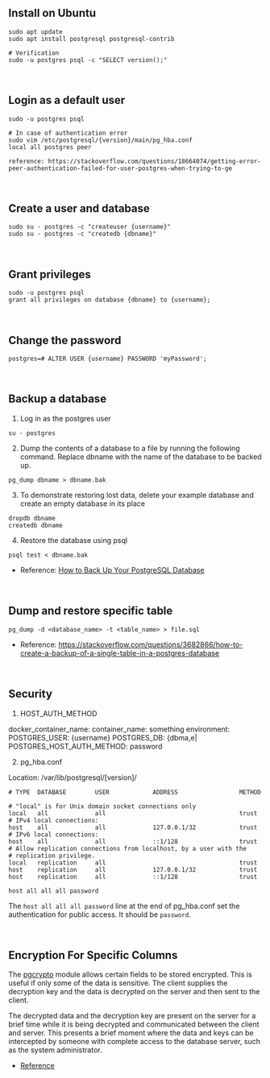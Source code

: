 ## Install on Ubuntu
```
sudo apt update
sudo apt install postgresql postgresql-contrib

# Verification
sudo -u postgres psql -c "SELECT version();"
```

<br/>

## Login as a default user
```
sudo -u postgres psql

# In case of authentication error
sudo vim /etc/postgresql/{version}/main/pg_hba.conf
local all postgres peer

reference: https://stackoverflow.com/questions/18664074/getting-error-peer-authentication-failed-for-user-postgres-when-trying-to-ge
```

<br/>



## Create a user and database
```
sudo su - postgres -c "createuser {username}"
sudo su - postgres -c "createdb {dbname}"
```

<br/>

## Grant privileges
```
sudo -u postgres psql
grant all privileges on database {dbname} to {username};
```

<br/>

## Change the password
```
postgres=# ALTER USER {username} PASSWORD 'myPassword';
```

<br/>

## Backup a database

1. Log in as the postgres user
```
su - postgres
```

2. Dump the contents of a database to a file by running the following command. Replace dbname with the name of the database to be backed up.
```
pg_dump dbname > dbname.bak
```

3. To demonstrate restoring lost data, delete your example database and create an empty database in its place
```
dropdb dbname
createdb dbname
```

4. Restore the database using psql
```
psql test < dbname.bak
```

- Reference: [How to Back Up Your PostgreSQL Database](https://www.linode.com/docs/databases/postgresql/how-to-back-up-your-postgresql-database/)

<br/>

## Dump and restore specific table

```
pg_dump -d <database_name> -t <table_name> > file.sql
```

- Reference: https://stackoverflow.com/questions/3682866/how-to-create-a-backup-of-a-single-table-in-a-postgres-database

<br/>

## Security

1. HOST_AUTH_METHOD

docker_container_name:
  container_name: something
  environment:
    POSTGRES_USER: {username}
    POSTGRES_DB: {dbma,e|
    POSTGRES_HOST_AUTH_METHOD: password
    
2. pg_hba.conf

Location:  /var/lib/postgresql/[version]/

```
# TYPE  DATABASE        USER            ADDRESS                 METHOD

# "local" is for Unix domain socket connections only
local   all             all                                     trust
# IPv4 local connections:
host    all             all             127.0.0.1/32            trust
# IPv6 local connections:
host    all             all             ::1/128                 trust
# Allow replication connections from localhost, by a user with the
# replication privilege.
local   replication     all                                     trust
host    replication     all             127.0.0.1/32            trust
host    replication     all             ::1/128                 trust

host all all all password
```

The `host all all all password` line at the end of pg_hba.conf set the authentication for public access. It should be `password`.

<br/>

## Encryption For Specific Columns

The [pgcrypto](https://www.postgresql.org/docs/10/pgcrypto.html) module allows certain fields to be stored encrypted. This is useful if only some of the data is sensitive. The client supplies the decryption key and the data is decrypted on the server and then sent to the client.

The decrypted data and the decryption key are present on the server for a brief time while it is being decrypted and communicated between the client and server. This presents a brief moment where the data and keys can be intercepted by someone with complete access to the database server, such as the system administrator.

- [Reference](https://www.postgresql.org/docs/10/encryption-options.html)
